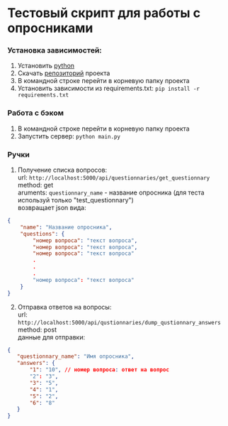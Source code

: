 # Тестовый скрипт для работы с опросниками

### Установка зависимостей:
1. Установить [python](https://www.python.org/downloads/) 
2. Скачать [репозиторий]() проекта
3. В командной строке перейти в корневую папку проекта
4. Установить зависимости из requirements.txt: `pip install -r requirements.txt`

### Работа с бэком
1. В командной строке перейти в корневую папку проекта
2. Запустить сервер: `python main.py`

### Ручки
1. Получение списка вопросов:<br>
 url: `http://localhost:5000/api/questionnaries/get_questionnary`<br>
 method: get<br>
 aruments: `questionnary_name` - название опросника (для теста используй только "test_questionnary")<br> 
 возвращает json вида:
 ```json
 {
     "name": "Название опросника",
     "questions": {
         "номер вопроса": "текст вопроса",
         "номер вопроса": "текст вопроса",
         "номер вопроса": "текст вопроса"
         .
         .
         .
         "номер вопроса": "текст вопроса"
     }
 }
 ``` 

 2. Отправка ответов на вопросы: <br>
 url: `http://localhost:5000/api/qustionnaries/dump_qustionnary_answers`<br>
 method: post<br>
 данные для отправки:
 ```json
{
    "questionnary_name": "Имя опросника",
    "answers": {
        "1": "10", // номер вопроса: ответ на вопрос
        "2": "3",
        "3": "5",
        "4": "1",
        "5": "2",
        "6": "8"
    }
}
 ```
